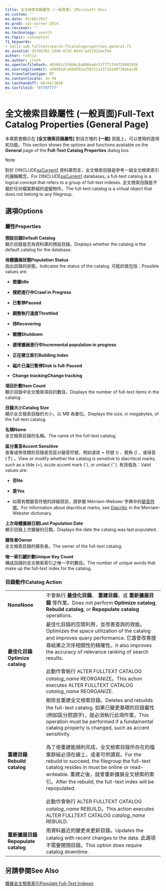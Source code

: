 ```yaml
---
title: 全文檢索目錄屬性 (一般頁面) |Microsoft Docs
ms.custom: ''
ms.date: 03/08/2017
ms.prod: sql-server-2014
ms.reviewer: ''
ms.technology: search
ms.topic: conceptual
f1_keywords:
- sql12.swb.fulltextsearch.ftcatalogproperties.general.f1
ms.assetid: d1f66762-2d40-4f24-b635-a417d22ee79a
author: rothja
ms.author: jroth
ms.openlocfilehash: 483601c53db6c8a806ea8c53f771fd4f2608293b
ms.sourcegitcommit: ad4d92dce894592a259721a1571b1d8736abacdb
ms.translationtype: MT
ms.contentlocale: zh-TW
ms.lasthandoff: 08/04/2020
ms.locfileid: "87707777"
---
```

# <a name="full-text-catalog-properties-general-page"></a><span data-ttu-id="3eca5-102">全文檢索目錄屬性 (一般頁面)</span><span class="sxs-lookup"><span data-stu-id="3eca5-102">Full-Text Catalog Properties (General Page)</span></span>
  <span data-ttu-id="3eca5-103">本章節會顯示在 **[全文檢索目錄屬性]** 對話方塊的 **[一般]** 頁面上，可以使用的選項和功能。</span><span class="sxs-lookup"><span data-stu-id="3eca5-103">This section shows the options and functions available on the **General** page of the **Full-Text Catalog Properties** dialog box.</span></span>  
  
> [!NOTE]  
>  <span data-ttu-id="3eca5-104">對於 [!INCLUDE[ssCurrent](../includes/sscurrent-md.md)] 資料庫而言，全文檢索目錄是參考一組全文檢索索引的邏輯概念。</span><span class="sxs-lookup"><span data-stu-id="3eca5-104">For [!INCLUDE[ssCurrent](../includes/sscurrent-md.md)] databases, a full-text catalog is a logical concept that refers to a group of full-text indexes.</span></span> <span data-ttu-id="3eca5-105">全文檢索目錄是不屬於任何檔案群組的虛擬物件。</span><span class="sxs-lookup"><span data-stu-id="3eca5-105">The full-text catalog is a virtual object that does not belong to any filegroup.</span></span>  
  
## <a name="options"></a><span data-ttu-id="3eca5-106">選項</span><span class="sxs-lookup"><span data-stu-id="3eca5-106">Options</span></span>  
  
### <a name="properties"></a><span data-ttu-id="3eca5-107">屬性</span><span class="sxs-lookup"><span data-stu-id="3eca5-107">Properties</span></span>  
 <span data-ttu-id="3eca5-108">**預設目錄**</span><span class="sxs-lookup"><span data-stu-id="3eca5-108">**Default Catalog**</span></span>  
 <span data-ttu-id="3eca5-109">顯示目錄是否為資料庫的預設目錄。</span><span class="sxs-lookup"><span data-stu-id="3eca5-109">Displays whether the catalog is the default catalog for the database.</span></span>  
  
 <span data-ttu-id="3eca5-110">**母體擴展狀態**</span><span class="sxs-lookup"><span data-stu-id="3eca5-110">**Population Status**</span></span>  
 <span data-ttu-id="3eca5-111">指出目錄的狀態。</span><span class="sxs-lookup"><span data-stu-id="3eca5-111">Indicates the status of the catalog.</span></span> <span data-ttu-id="3eca5-112">可能的值包括：</span><span class="sxs-lookup"><span data-stu-id="3eca5-112">Possible values are:</span></span>  
  
-   <span data-ttu-id="3eca5-113">**閒置**</span><span class="sxs-lookup"><span data-stu-id="3eca5-113">**Idle**</span></span>  
  
-   <span data-ttu-id="3eca5-114">**搜耙進行中**</span><span class="sxs-lookup"><span data-stu-id="3eca5-114">**Crawl in Progress**</span></span>  
  
-   <span data-ttu-id="3eca5-115">**已暫停**</span><span class="sxs-lookup"><span data-stu-id="3eca5-115">**Paused**</span></span>  
  
-   <span data-ttu-id="3eca5-116">**調整執行速度**</span><span class="sxs-lookup"><span data-stu-id="3eca5-116">**Throttled**</span></span>  
  
-   <span data-ttu-id="3eca5-117">**待**</span><span class="sxs-lookup"><span data-stu-id="3eca5-117">**Recovering**</span></span>  
  
-   <span data-ttu-id="3eca5-118">**關機**</span><span class="sxs-lookup"><span data-stu-id="3eca5-118">**Shutdown**</span></span>  
  
-   <span data-ttu-id="3eca5-119">**遞增擴展進行中**</span><span class="sxs-lookup"><span data-stu-id="3eca5-119">**Incremental population in progress**</span></span>  
  
-   <span data-ttu-id="3eca5-120">**正在建立索引**</span><span class="sxs-lookup"><span data-stu-id="3eca5-120">**Building index**</span></span>  
  
-   <span data-ttu-id="3eca5-121">**磁片已滿已暫停**</span><span class="sxs-lookup"><span data-stu-id="3eca5-121">**Disk is full-Paused**</span></span>  
  
-   <span data-ttu-id="3eca5-122">**Change tracking**</span><span class="sxs-lookup"><span data-stu-id="3eca5-122">**Change tracking**</span></span>  
  
 <span data-ttu-id="3eca5-123">**項目計數**</span><span class="sxs-lookup"><span data-stu-id="3eca5-123">**Item Count**</span></span>  
 <span data-ttu-id="3eca5-124">顯示目錄中全文檢索項目的數目。</span><span class="sxs-lookup"><span data-stu-id="3eca5-124">Displays the number of full-text items in the catalog.</span></span>  
  
 <span data-ttu-id="3eca5-125">**目錄大小**</span><span class="sxs-lookup"><span data-stu-id="3eca5-125">**Catalog Size**</span></span>  
 <span data-ttu-id="3eca5-126">顯示全文檢索目錄的大小，以 MB 為單位。</span><span class="sxs-lookup"><span data-stu-id="3eca5-126">Displays the size, in megabytes, of the full-text catalog.</span></span>  
  
 <span data-ttu-id="3eca5-127">**名稱**</span><span class="sxs-lookup"><span data-stu-id="3eca5-127">**Name**</span></span>  
 <span data-ttu-id="3eca5-128">全文檢索目錄的名稱。</span><span class="sxs-lookup"><span data-stu-id="3eca5-128">The name of the full-text catalog.</span></span>  
  
 <span data-ttu-id="3eca5-129">**區分重音**</span><span class="sxs-lookup"><span data-stu-id="3eca5-129">**Accent Sensitive**</span></span>  
 <span data-ttu-id="3eca5-130">查看或修改類別目錄是否區分變音符號，例如波狀 **~** 符號 () 、銳角 (**́**) ，或母音 (**？**) 。</span><span class="sxs-lookup"><span data-stu-id="3eca5-130">View or modify whether the catalog is sensitive to diacritical marks, such as a tilde (**~**), acute accent mark (**´**), or umlaut (**¨**).</span></span> <span data-ttu-id="3eca5-131">有效值為：</span><span class="sxs-lookup"><span data-stu-id="3eca5-131">Valid values are:</span></span>  
  
-   <span data-ttu-id="3eca5-132">**否**</span><span class="sxs-lookup"><span data-stu-id="3eca5-132">**No**</span></span>  
  
-   <span data-ttu-id="3eca5-133">**是**</span><span class="sxs-lookup"><span data-stu-id="3eca5-133">**Yes**</span></span>  
  
-   <span data-ttu-id="3eca5-134">如需有關變音符號的詳細資訊，請參閱 Merriam-Webster 字典中的[變音符號](https://www.merriam-webster.com/dictionary/diacritic)。</span><span class="sxs-lookup"><span data-stu-id="3eca5-134">For information about diacritical marks, see [Diacritic](https://www.merriam-webster.com/dictionary/diacritic) in the Merriam-Webster dictionary.</span></span>  
  
 <span data-ttu-id="3eca5-135">**上次母體擴展日期**</span><span class="sxs-lookup"><span data-stu-id="3eca5-135">**Last Population Date**</span></span>  
 <span data-ttu-id="3eca5-136">顯示目錄上次擴展的日期。</span><span class="sxs-lookup"><span data-stu-id="3eca5-136">Displays the date the catalog was last populated.</span></span>  
  
 <span data-ttu-id="3eca5-137">**擁有者**</span><span class="sxs-lookup"><span data-stu-id="3eca5-137">**Owner**</span></span>  
 <span data-ttu-id="3eca5-138">全文檢索目錄的擁有者。</span><span class="sxs-lookup"><span data-stu-id="3eca5-138">The owner of the full-text catalog.</span></span>  
  
 <span data-ttu-id="3eca5-139">**唯一索引鍵計數**</span><span class="sxs-lookup"><span data-stu-id="3eca5-139">**Unique Key Count**</span></span>  
 <span data-ttu-id="3eca5-140">構成目錄的全文檢索索引之唯一字的數目。</span><span class="sxs-lookup"><span data-stu-id="3eca5-140">The number of unique words that make up the full-text index for the catalog.</span></span>  
  
### <a name="catalog-action"></a><span data-ttu-id="3eca5-141">目錄動作</span><span class="sxs-lookup"><span data-stu-id="3eca5-141">Catalog Action</span></span>  
  
|||  
|-|-|  
|<span data-ttu-id="3eca5-142">**None**</span><span class="sxs-lookup"><span data-stu-id="3eca5-142">**None**</span></span>|<span data-ttu-id="3eca5-143">不會執行 **最佳化目錄**、 **重建目錄**，或 **重新擴展目錄** 等作業。</span><span class="sxs-lookup"><span data-stu-id="3eca5-143">Does not perform **Optimize catalog**, **Rebuild catalog**, or **Repopulate catalog** operations.</span></span>|  
|<span data-ttu-id="3eca5-144">**最佳化目錄**</span><span class="sxs-lookup"><span data-stu-id="3eca5-144">**Optimize catalog**</span></span>|<span data-ttu-id="3eca5-145">最佳化目錄的空間利用，並改善查詢的效能。</span><span class="sxs-lookup"><span data-stu-id="3eca5-145">Optimizes the space utilization of the catalog and improves query performance.</span></span> <span data-ttu-id="3eca5-146">它還會改善搜尋結果之次序相關性的精確性。</span><span class="sxs-lookup"><span data-stu-id="3eca5-146">It also improves the accuracy of relevance ranking of search results.</span></span><br /><br /> <span data-ttu-id="3eca5-147">此動作會執行 ALTER FULLTEXT CATALOG *catalog_name* REORGANIZE。</span><span class="sxs-lookup"><span data-stu-id="3eca5-147">This action executes ALTER FULLTEXT CATALOG *catalog_name* REORGANIZE.</span></span>|  
|<span data-ttu-id="3eca5-148">**重建目錄**</span><span class="sxs-lookup"><span data-stu-id="3eca5-148">**Rebuild catalog**</span></span>|<span data-ttu-id="3eca5-149">刪除並重建全文檢索目錄。</span><span class="sxs-lookup"><span data-stu-id="3eca5-149">Deletes and rebuilds the full-text catalog.</span></span> <span data-ttu-id="3eca5-150">如果已變更基礎的目錄屬性 (例如區分腔調字)，就必須執行此項作業。</span><span class="sxs-lookup"><span data-stu-id="3eca5-150">This operation must be performed if a fundamental catalog property is changed, such as accent sensitivity.</span></span><br /><br /> <span data-ttu-id="3eca5-151">為了使重建能順利完成，全文檢索目錄所存在的檔案群組必須在線上，或者可供讀寫。</span><span class="sxs-lookup"><span data-stu-id="3eca5-151">For the rebuild to succeed, the filegroup the full-text catalog resides in must be online or read-writeable.</span></span> <span data-ttu-id="3eca5-152">重建之後，就會重新擴展全文檢索的索引。</span><span class="sxs-lookup"><span data-stu-id="3eca5-152">After the rebuild, the full-text index will be repopulated.</span></span><br /><br /> <span data-ttu-id="3eca5-153">此動作會執行 ALTER FULLTEXT CATALOG *catalog_name* REBUILD。</span><span class="sxs-lookup"><span data-stu-id="3eca5-153">This action executes ALTER FULLTEXT CATALOG *catalog_name* REBUILD.</span></span>|  
|<span data-ttu-id="3eca5-154">**重新擴展目錄**</span><span class="sxs-lookup"><span data-stu-id="3eca5-154">**Repopulate catalog**</span></span>|<span data-ttu-id="3eca5-155">用資料最近的變更來更新目錄。</span><span class="sxs-lookup"><span data-stu-id="3eca5-155">Updates the catalog with recent changes to the data.</span></span> <span data-ttu-id="3eca5-156">此選項不需要關閉目錄。</span><span class="sxs-lookup"><span data-stu-id="3eca5-156">This option does require catalog downtime.</span></span>|  
  
## <a name="see-also"></a><span data-ttu-id="3eca5-157">另請參閱</span><span class="sxs-lookup"><span data-stu-id="3eca5-157">See Also</span></span>  
 [<span data-ttu-id="3eca5-158">擴展全文檢索索引</span><span class="sxs-lookup"><span data-stu-id="3eca5-158">Populate Full-Text Indexes</span></span>](../relational-databases/indexes/indexes.md)  
  
  
